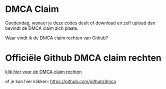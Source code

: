 # DMCA Claim

Goedendag,
waneer  je deze codes deelt of download en zelf upload dan bevindt de DMCA claim zich plaats.


Waar vindt ik de DMCA claim rechten van Github?

# Officiële Github DMCA claim rechten

[klik hier voor de DMCA claim rechten](https://github.com/github/dmca)

of je kan hier klikken: https://github.com/github/dmca
